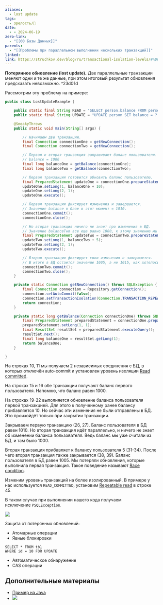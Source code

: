 ```yaml
---
aliases:
  - lost update
tags:
  - зрелость/🌱
date:
  - - 2024-06-19
zero-link:
  - "[[00 Базы Данных]]"
parents:
  - "[[Проблемы при параллельном выполнении нескольких транзакций]]"
linked: 
link: https://struchkov.dev/blog/ru/transactional-isolation-levels/#%D0%BF%D0%BE%D1%82%D0%B5%D1%80%D1%8F%D0%BD%D0%BD%D0%BE%D0%B5-%D0%BE%D0%B1%D0%BD%D0%BE%D0%B2%D0%BB%D0%B5%D0%BD%D0%B8%D0%B5
---
```

**Потерянное обновление (lost update).** Две параллельные транзакции меняют одни и те же данные, при этом итоговый результат обновления предсказать невозможно. ^23d01d

Рассмотрим эту проблему на примере:

```java
public class LostUpdateExample {

    public static final String READ = "SELECT person.balance FROM person WHERE id = ?";
    public static final String UPDATE = "UPDATE person SET balance = ? WHERE id = ?";

    @SneakyThrows
    public static void main(String[] args) {

        // Начинаем две транзакции.
        final Connection connectionOne = getNewConnection();
        final Connection connectionTwo = getNewConnection();

        // Первая и вторая транзакция запрашивают баланс пользователя.
        // balance = 1000
        final long balanceOne = getBalance(connectionOne);
        final long balanceTwo = getBalance(connectionTwo);

        // Первая транзакция готовится обновить баланс пользователю.
        final PreparedStatement updateOne = connectionOne.prepareStatement(UPDATE);
        updateOne.setLong(1, balanceOne + 10);
        updateOne.setLong(2, 1);
        updateOne.execute();

        // Первая транзакция фиксирует изменения и завершается.
        // Значение balance в базе в этот момент = 1010.
        connectionOne.commit();
        connectionOne.close();

        // Но вторая транзакция ничего не знает про изменения в БД.
        // Значение balanceTwo все еще равно 1000, к этому значению мы добавляем 5.
        final PreparedStatement updateTwo = connectionTwo.prepareStatement(UPDATE);
        updateTwo.setLong(1, balanceTwo + 5);
        updateTwo.setLong(2, 1);
        updateTwo.execute();

        // Вторая транзакция фиксирует свои изменения и завершается.
        // В итоге в БД остается значение 1005, а не 1015, как хотелось бы нам.
        connectionTwo.commit();
        connectionTwo.close();
    }

    private static Connection getNewConnection() throws SQLException {
        final Connection connection = Repository.getConnection();
        connection.setAutoCommit(false);
        connection.setTransactionIsolation(Connection.TRANSACTION_REPEATABLE_READ);
        return connection;
    }

    private static long getBalance(Connection connectionOne) throws SQLException {
        final PreparedStatement preparedStatement = connectionOne.prepareStatement(READ);
        preparedStatement.setLong(1, 1);
        final ResultSet resultSet = preparedStatement.executeQuery();
        resultSet.next();
        final long balanceOne = resultSet.getLong(1);
        return balanceOne;
    }

}
```

На строках 10, 11 мы получаем 2 независимых соединения с БД, в которых отключён auto-commit и установлен уровень изоляции [Read committed](Read%20committed.md).

На строках 15 и 16 обе транзакции получают баланс первого пользователя. Напомню, что баланс равен 1000.

На строках 19-22 выполняется обновление баланса пользователя первой транзакцией. Для этого к полученному ранее балансу прибавляется 10. Но сейчас эти изменения не были отправлены в БД. Это произойдёт только при закрытии транзакции.

Закрываем первую транзакцию (26, 27). Баланс пользователя в БД равен 1010. Но вторая транзакция идёт параллельно, и ничего не знает об изменении баланса пользователя. Ведь баланс мы уже считали из БД, и там было 1000.

Вторая транзакция прибавляет к балансу пользователя 5 (31-34). После чего вторая транзакция также закрывается (38, 39). Баланс пользователя в БД равен 1005. Мы потеряли обновления, которые выполнила первая транзакция. Такое поведение называют [Race condition](Race%20condition.md).

Изменим уровень транзакций на более изолированный. В примере у нас используется `READ_COMMITTED`, установим [Repeatable read](Repeatable%20read.md) в строке 45.

В таком случае при выполнении нашего кода получаем исключение `PSQLException`.

![](Pasted%20image%2020240619201135.png)

Защита от потерянных обновлений:
- Атомарные операции
- Явные блокировки
```
SELECT * FROM tb1
WHERE id = 10 FOR UPDATE
```
- Автоматическое обнаружение
- CAS операции 
## Дополнительные материалы
- [Пример на Java](https://github.com/Example-uPagge/transactional/blob/master/jdbc-transaction/src/main/java/dev/struchkov/example/transaction/problems/LostUpdateExample.java)
- ![](Pasted%20image%2020240620094127.png)